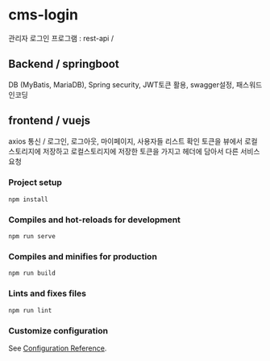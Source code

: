 # cms-login
  관리자 로그인 프로그램
  : rest-api / 
  
## Backend / springboot
DB (MyBatis, MariaDB),
Spring security,
JWT토큰 활용, swagger설정, 패스워드 인코딩


## frontend / vuejs
axios 통신 / 로그인, 로그아웃, 마이페이지, 사용자들 리스트 확인
토큰을 뷰에서 로컬스토리지에 저장하고 로컬스토리지에 저장한 토큰을 가지고 헤더에 담아서 다른 서비스 요청

### Project setup
```
npm install
```

### Compiles and hot-reloads for development
```
npm run serve
```

### Compiles and minifies for production
```
npm run build
```

### Lints and fixes files
```
npm run lint
```

### Customize configuration
See [Configuration Reference](https://cli.vuejs.org/config/).
